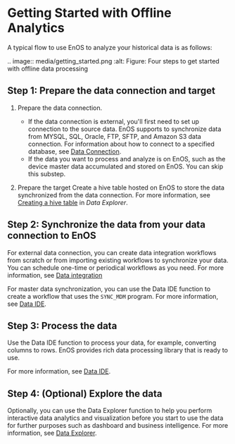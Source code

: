 # Getting Started with Offline Analytics
<!--
The short description should be a single, concise paragraph that contains one or two sentences and no more than 50 words.
Briefly mention what the user's learning goal is and include the following SEO keywords in the title short description: EnOS, ServiceName, tutorial.
-->

A typical flow to use EnOS to analyze your historical data is as follows:

.. image:: media/getting_started.png
   :alt: Figure: Four steps to get started with offline data processing


## Step 1: Prepare the data connection and target  

1. Prepare the data connection.

   - If the data connection is external, you'll first need to set up connection to the source data. EnOS supports to synchronize data from MYSQL, SQL, Oracle, FTP, SFTP, and Amazon S3 data connection. For information about how to connect to a specified database, see [Data Connection](data_source/datasource_overview).
   - If the data you want to process and analyze is on EnOS, such as the device master data accumulated and stored on EnOS. You can skip this substep.

2. Prepare the target Create a hive table hosted on EnOS to store the data synchronized from the data connection. For more information, see [Creating a hive table](https://www.envisioniot.com/docs/data-explorer/en/latest/creating_hivetable.html) in *Data Explorer*.

## Step 2: Synchronize the data from your data connection to EnOS

For external data connection, you can create data integration workflows from scratch or from importing existing workflows to synchronize your data. You can schedule one-time or periodical workflows as you need. For more information, see [Data integration](data_integration/index)

For master data synchronization, you can use the Data IDE function to create a workflow that uses the `SYNC_MDM` program. For more information, see [Data IDE](data_ide/dataide_overview).

## Step 3: Process the data

Use the Data IDE function to process your data, for example, converting columns to rows. EnOS provides rich data processing library that is ready to use.

For more information, see [Data IDE](data_ide/dataide_overview).

## Step 4: (Optional) Explore the data

Optionally, you can use the Data Explorer function to help you perform interactive data analytics and visualization before you start to use the data for further purposes such as dashboard and business intelligence. For more information, see [Data Explorer](https://www.envisioniot.com/docs/data-explorer/en/latest/dataexplorer_overview.html).
